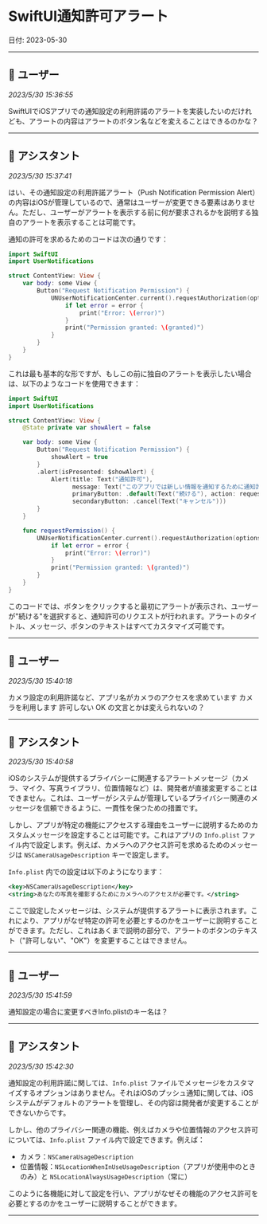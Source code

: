 # SwiftUI通知許可アラート

日付: 2023-05-30

---

## 👤 ユーザー
*2023/5/30 15:36:55*

SwiftUIでiOSアプリでの通知設定の利用許諾のアラートを実装したいのだけれども、アラートの内容はアラートのボタン名などを変えることはできるのかな？

---

## 🤖 アシスタント
*2023/5/30 15:37:41*

はい、その通知設定の利用許諾アラート（Push Notification Permission Alert）の内容はiOSが管理しているので、通常はユーザーが変更できる要素はありません。ただし、ユーザーがアラートを表示する前に何が要求されるかを説明する独自のアラートを表示することは可能です。

通知の許可を求めるためのコードは次の通りです：

```swift
import SwiftUI
import UserNotifications

struct ContentView: View {
    var body: some View {
        Button("Request Notification Permission") {
            UNUserNotificationCenter.current().requestAuthorization(options: [.alert, .badge, .sound]) { granted, error in
                if let error = error {
                    print("Error: \(error)")
                }
                print("Permission granted: \(granted)")
            }
        }
    }
}
```

これは最も基本的な形ですが、もしこの前に独自のアラートを表示したい場合は、以下のようなコードを使用できます：

```swift
import SwiftUI
import UserNotifications

struct ContentView: View {
    @State private var showAlert = false

    var body: some View {
        Button("Request Notification Permission") {
            showAlert = true
        }
        .alert(isPresented: $showAlert) {
            Alert(title: Text("通知許可"),
                  message: Text("このアプリでは新しい情報を通知するために通知許可が必要です。次の画面で許可をお願いします。"),
                  primaryButton: .default(Text("続ける"), action: requestPermission),
                  secondaryButton: .cancel(Text("キャンセル")))
        }
    }

    func requestPermission() {
        UNUserNotificationCenter.current().requestAuthorization(options: [.alert, .badge, .sound]) { granted, error in
            if let error = error {
                print("Error: \(error)")
            }
            print("Permission granted: \(granted)")
        }
    }
}
```

このコードでは、ボタンをクリックすると最初にアラートが表示され、ユーザーが"続ける"を選択すると、通知許可のリクエストが行われます。アラートのタイトル、メッセージ、ボタンのテキストはすべてカスタマイズ可能です。

---

## 👤 ユーザー
*2023/5/30 15:40:18*

カメラ設定の利用許諾など、アプリ名がカメラのアクセスを求めています カメラを利用します 許可しない OK の文言とかは変えられないの？

---

## 🤖 アシスタント
*2023/5/30 15:40:58*

iOSのシステムが提供するプライバシーに関連するアラートメッセージ（カメラ、マイク、写真ライブラリ、位置情報など）は、開発者が直接変更することはできません。これは、ユーザーがシステムが管理しているプライバシー関連のメッセージを信頼できるように、一貫性を保つための措置です。

しかし、アプリが特定の機能にアクセスする理由をユーザーに説明するためのカスタムメッセージを設定することは可能です。これはアプリの `Info.plist` ファイル内で設定します。例えば、カメラへのアクセス許可を求めるためのメッセージは `NSCameraUsageDescription` キーで設定します。

`Info.plist` 内での設定は以下のようになります：

```xml
<key>NSCameraUsageDescription</key>
<string>あなたの写真を撮影するためにカメラへのアクセスが必要です。</string>
```

ここで設定したメッセージは、システムが提供するアラートに表示されます。これにより、アプリがなぜ特定の許可を必要とするのかをユーザーに説明することができます。ただし、これはあくまで説明の部分で、アラートのボタンのテキスト（"許可しない"、"OK"）を変更することはできません。

---

## 👤 ユーザー
*2023/5/30 15:41:59*

通知設定の場合に変更すべきInfo.plistのキー名は？

---

## 🤖 アシスタント
*2023/5/30 15:42:30*

通知設定の利用許諾に関しては、`Info.plist` ファイルでメッセージをカスタマイズするオプションはありません。それはiOSのプッシュ通知に関しては、iOSシステムがデフォルトのアラートを管理し、その内容は開発者が変更することができないからです。

しかし、他のプライバシー関連の機能、例えばカメラや位置情報のアクセス許可については、`Info.plist` ファイル内で設定できます。例えば：

- カメラ：`NSCameraUsageDescription`
- 位置情報：`NSLocationWhenInUseUsageDescription`（アプリが使用中のときのみ）と `NSLocationAlwaysUsageDescription`（常に）

このように各機能に対して設定を行い、アプリがなぜその機能のアクセス許可を必要とするのかをユーザーに説明することができます。

---

